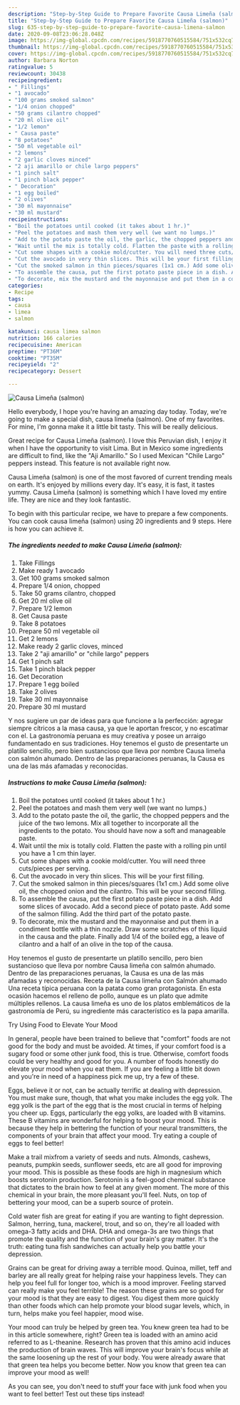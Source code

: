 ```yaml
---
description: "Step-by-Step Guide to Prepare Favorite Causa Limeña (salmon)"
title: "Step-by-Step Guide to Prepare Favorite Causa Limeña (salmon)"
slug: 635-step-by-step-guide-to-prepare-favorite-causa-limena-salmon
date: 2020-09-08T23:06:28.048Z
image: https://img-global.cpcdn.com/recipes/5918770760515584/751x532cq70/causa-limena-salmon-recipe-main-photo.jpg
thumbnail: https://img-global.cpcdn.com/recipes/5918770760515584/751x532cq70/causa-limena-salmon-recipe-main-photo.jpg
cover: https://img-global.cpcdn.com/recipes/5918770760515584/751x532cq70/causa-limena-salmon-recipe-main-photo.jpg
author: Barbara Norton
ratingvalue: 5
reviewcount: 30438
recipeingredient:
- " Fillings"
- "1 avocado"
- "100 grams smoked salmon"
- "1/4 onion chopped"
- "50 grams cilantro chopped"
- "20 ml olive oil"
- "1/2 lemon"
- " Causa paste"
- "8 potatoes"
- "50 ml vegetable oil"
- "2 lemons"
- "2 garlic cloves minced"
- "2 aji amarillo or chile largo peppers"
- "1 pinch salt"
- "1 pinch black pepper"
- " Decoration"
- "1 egg boiled"
- "2 olives"
- "30 ml mayonnaise"
- "30 ml mustard"
recipeinstructions:
- "Boil the potatoes until cooked (it takes about 1 hr.)"
- "Peel the potatoes and mash them very well (we want no lumps.)"
- "Add to the potato paste the oil, the garlic, the chopped peppers and the juice of the two lemons. Mix all together to incorporate all the ingredients to the potato. You should have now a soft and manageable paste."
- "Wait until the mix is totally cold. Flatten the paste with a rolling pin until you have a 1 cm thin layer."
- "Cut some shapes with a cookie mold/cutter. You will need three cuts/pieces per serving."
- "Cut the avocado in very thin slices. This will be your first filling."
- "Cut the smoked salmon in thin pieces/squares (1x1 cm.) Add some olive oil, the chopped onion and the cilantro. This will be your second filling."
- "To assemble the causa, put the first potato paste piece in a dish. Add some slices of avocado. Add a second piece of potato paste. Add some of the salmon filling. Add the third part of the potato paste."
- "To decorate, mix the mustard and the mayonnaise and put them in a condiment bottle with a thin nozzle. Draw some scratches of this liquid in the causa and the plate. Finally add 1/4 of the boiled egg, a leave of cilantro and a half of an olive in the top of the causa."
categories:
- Recipe
tags:
- causa
- limea
- salmon

katakunci: causa limea salmon 
nutrition: 166 calories
recipecuisine: American
preptime: "PT36M"
cooktime: "PT35M"
recipeyield: "2"
recipecategory: Dessert

---
```



![Causa Limeña (salmon)](https://img-global.cpcdn.com/recipes/5918770760515584/751x532cq70/causa-limena-salmon-recipe-main-photo.jpg)

Hello everybody, I hope you're having an amazing day today. Today, we're going to make a special dish, causa limeña (salmon). One of my favorites. For mine, I'm gonna make it a little bit tasty. This will be really delicious.

Great recipe for Causa Limeña (salmon). I love this Peruvian dish, I enjoy it when I have the opportunity to visit Lima. But in Mexico some ingredients are difficult to find, like the &#34;Aji Amarillo.&#34; So I used Mexican &#34;Chile Largo&#34; peppers instead. This feature is not available right now.

Causa Limeña (salmon) is one of the most favored of current trending meals on earth. It's enjoyed by millions every day. It's easy, it is fast, it tastes yummy. Causa Limeña (salmon) is something which I have loved my entire life. They are nice and they look fantastic.


To begin with this particular recipe, we have to prepare a few components. You can cook causa limeña (salmon) using 20 ingredients and 9 steps. Here is how you can achieve it.

<!--inarticleads1-->

##### The ingredients needed to make Causa Limeña (salmon):

1. Take  Fillings
1. Make ready 1 avocado
1. Get 100 grams smoked salmon
1. Prepare 1/4 onion, chopped
1. Take 50 grams cilantro, chopped
1. Get 20 ml olive oil
1. Prepare 1/2 lemon
1. Get  Causa paste
1. Take 8 potatoes
1. Prepare 50 ml vegetable oil
1. Get 2 lemons
1. Make ready 2 garlic cloves, minced
1. Take 2 &#34;aji amarillo&#34; or &#34;chile largo&#34; peppers
1. Get 1 pinch salt
1. Take 1 pinch black pepper
1. Get  Decoration
1. Prepare 1 egg boiled
1. Take 2 olives
1. Take 30 ml mayonnaise
1. Prepare 30 ml mustard


Y nos sugiere un par de ideas para que funcione a la perfección: agregar siempre cítricos a la masa causa, ya que le aportan frescor, y no escatimar con el. La gastronomía peruana es muy creativa y posee un arraigo fundamentado en sus tradiciones. Hoy tenemos el gusto de presentarte un platillo sencillo, pero bien sustancioso que lleva por nombre Causa limeña con salmón ahumado. Dentro de las preparaciones peruanas, la Causa es una de las más afamadas y reconocidas. 

<!--inarticleads2-->

##### Instructions to make Causa Limeña (salmon):

1. Boil the potatoes until cooked (it takes about 1 hr.)
1. Peel the potatoes and mash them very well (we want no lumps.)
1. Add to the potato paste the oil, the garlic, the chopped peppers and the juice of the two lemons. Mix all together to incorporate all the ingredients to the potato. You should have now a soft and manageable paste.
1. Wait until the mix is totally cold. Flatten the paste with a rolling pin until you have a 1 cm thin layer.
1. Cut some shapes with a cookie mold/cutter. You will need three cuts/pieces per serving.
1. Cut the avocado in very thin slices. This will be your first filling.
1. Cut the smoked salmon in thin pieces/squares (1x1 cm.) Add some olive oil, the chopped onion and the cilantro. This will be your second filling.
1. To assemble the causa, put the first potato paste piece in a dish. Add some slices of avocado. Add a second piece of potato paste. Add some of the salmon filling. Add the third part of the potato paste.
1. To decorate, mix the mustard and the mayonnaise and put them in a condiment bottle with a thin nozzle. Draw some scratches of this liquid in the causa and the plate. Finally add 1/4 of the boiled egg, a leave of cilantro and a half of an olive in the top of the causa.


Hoy tenemos el gusto de presentarte un platillo sencillo, pero bien sustancioso que lleva por nombre Causa limeña con salmón ahumado. Dentro de las preparaciones peruanas, la Causa es una de las más afamadas y reconocidas. Receta de la Causa limeña con Salmón ahumado Una receta típica peruana con la patata como gran protagonista. En esta ocasión hacemos el relleno de pollo, aunque es un plato que admite múltiples rellenos. La causa limeña es uno de los platos emblemáticos de la gastronomía de Perú, su ingrediente más característico es la papa amarilla. 

Try Using Food to Elevate Your Mood


In general, people have been trained to believe that "comfort" foods are not good for the body and must be avoided. At times, if your comfort food is a sugary food or some other junk food, this is true. Otherwise, comfort foods could be very healthy and good for you. A number of foods honestly do elevate your mood when you eat them. If you are feeling a little bit down and you're in need of a happiness pick me up, try a few of these.

Eggs, believe it or not, can be actually terrific at dealing with depression. You must make sure, though, that what you make includes the egg yolk. The egg yolk is the part of the egg that is the most crucial in terms of helping you cheer up. Eggs, particularly the egg yolks, are loaded with B vitamins. These B vitamins are wonderful for helping to boost your mood. This is because they help in bettering the function of your neural transmitters, the components of your brain that affect your mood. Try eating a couple of eggs to feel better!

Make a trail mixfrom a variety of seeds and nuts. Almonds, cashews, peanuts, pumpkin seeds, sunflower seeds, etc are all good for improving your mood. This is possible as these foods are high in magnesium which boosts serotonin production. Serotonin is a feel-good chemical substance that dictates to the brain how to feel at any given moment. The more of this chemical in your brain, the more pleasant you'll feel. Nuts, on top of bettering your mood, can be a superb source of protein.

Cold water fish are great for eating if you are wanting to fight depression. Salmon, herring, tuna, mackerel, trout, and so on, they're all loaded with omega-3 fatty acids and DHA. DHA and omega-3s are two things that promote the quality and the function of your brain's gray matter. It's the truth: eating tuna fish sandwiches can actually help you battle your depression. 

Grains can be great for driving away a terrible mood. Quinoa, millet, teff and barley are all really great for helping raise your happiness levels. They can help you feel full for longer too, which is a mood improver. Feeling starved can really make you feel terrible! The reason these grains are so good for your mood is that they are easy to digest. You digest them more quickly than other foods which can help promote your blood sugar levels, which, in turn, helps make you feel happier, mood wise.

Your mood can truly be helped by green tea. You knew green tea had to be in this article somewhere, right? Green tea is loaded with an amino acid referred to as L-theanine. Research has proven that this amino acid induces the production of brain waves. This will improve your brain's focus while at the same loosening up the rest of your body. You were already aware that that green tea helps you become better. Now you know that green tea can improve your mood as well!

As you can see, you don't need to stuff your face with junk food when you want to feel better! Test out  these tips  instead!

